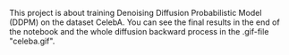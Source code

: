This project is about training Denoising Diffusion Probabilistic Model (DDPM) on the dataset CelebA. You can see the final results in the end of the notebook and the whole diffusion backward process in the .gif-file "celeba.gif".
